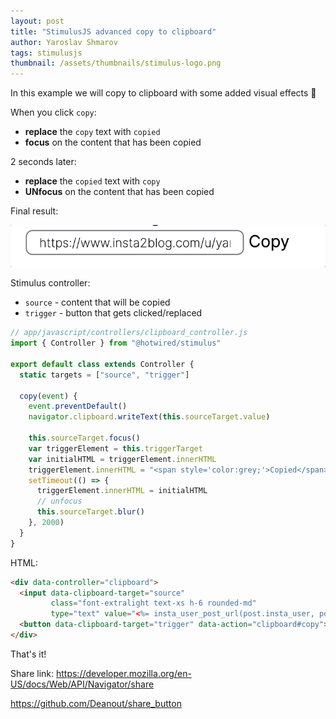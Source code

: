 ```yaml
---
layout: post
title: "StimulusJS advanced copy to clipboard"
author: Yaroslav Shmarov
tags: stimulusjs
thumbnail: /assets/thumbnails/stimulus-logo.png
---
```


In this example we will copy to clipboard with some added visual effects 💅

When you click `copy`:
* **replace** the `copy` text with `copied`
* **focus** on the content that has been copied

2 seconds later:
* **replace** the `copied` text with `copy`
* **UNfocus** on the content that has been copied

Final result:

![stimulus-copy-clipboard](/assets/images/stimulus-copy-clipboard.gif)

Stimulus controller:
* `source` - content that will be copied
* `trigger` - button that gets clicked/replaced

```js
// app/javascript/controllers/clipboard_controller.js
import { Controller } from "@hotwired/stimulus"

export default class extends Controller {
  static targets = ["source", "trigger"]

  copy(event) {
    event.preventDefault()
    navigator.clipboard.writeText(this.sourceTarget.value)
 
    this.sourceTarget.focus()
    var triggerElement = this.triggerTarget
    var initialHTML = triggerElement.innerHTML
    triggerElement.innerHTML = "<span style='color:grey;'>Copied</span>"
    setTimeout(() => {
      triggerElement.innerHTML = initialHTML
      // unfocus
      this.sourceTarget.blur()
    }, 2000)
  }
}
```

HTML:

```html
<div data-controller="clipboard">
  <input data-clipboard-target="source"
         class="font-extralight text-xs h-6 rounded-md"
         type="text" value="<%= insta_user_post_url(post.insta_user, post) %>" readonly>
  <button data-clipboard-target="trigger" data-action="clipboard#copy">Copy</button>
</div>
```

That's it!

Share link:
https://developer.mozilla.org/en-US/docs/Web/API/Navigator/share

https://github.com/Deanout/share_button
